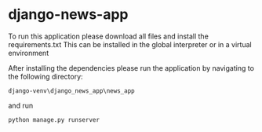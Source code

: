 # django-news-app

To run this application please download all files and install the requirements.txt
This can be installed in the global interpreter or in a virtual environment

After installing the dependencies please run the application by navigating to the following directory:

```
django-venv\django_news_app\news_app
```

and run 

```
python manage.py runserver
```
